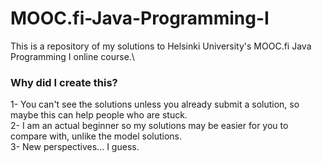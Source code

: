 # MOOC.fi-Java-Programming-I
This is a repository of my solutions to Helsinki University's MOOC.fi Java Programming I online course.\

### Why did I create this?
1- You can't see the solutions unless you already submit a solution, so maybe this can help people who are stuck.\
2- I am an actual beginner so my solutions may be easier for you to compare with, unlike the model solutions.\
3- New perspectives... I guess.
